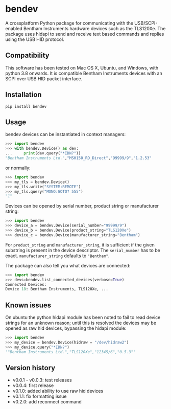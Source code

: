 bendev
======

A crossplatform Python package for communicating with the USB/SCPI-enabled Bentham Instruments hardware devices such as the TLS120Xe. The package uses hidapi to send and receive text based commands and replies using the USB HID protocol. 

Compatibility
-------------

This software has been tested on Mac OS X, Ubuntu, and Windows, with python 3.8 onwards. It is compatible Bentham Instruments devices with an SCPI over USB HID packet interface.

Installation
------------

`pip install bendev`

Usage
-----

bendev devices can be instantiated in context managers:

``` python
>>> import bendev
>>> with bendev.Device() as dev:
...     print(dev.query("*IDN?"))
"Bentham Instruments Ltd.","MSH150_RD_Direct","99999/9","1.2.53"
```

or normally:

``` python
>>> import bendev
>>> my_tls = bendev.Device()
>>> my_tls.write("SYSTEM:REMOTE")
>>> my_tls.query("MONO:GOTO? 555")
"1"
```

Devices can be opened by serial number, product string or manufacturer string:

``` python
>>> import bendev
>>> device_a = bendev.Device(serial_number="99999/9")
>>> device_b = bendev.Device(product_string="TLS120Xe")
>>> device_c = bendev.Device(manufacturer_string="Bentham")
```

For `product_string` and `manufacturer_string`, it is sufficient if the given substring is present in the device descriptor. The `serial_number` has to be exact. `manufacturer_string` defaults to `"Bentham"`.

The package can also tell you what devices are connected:

``` python
>>> import bendev
>>> devs=bendev.list_connected_devices(verbose=True)
Connected Devices:
Device 18: Bentham Instruments, TLS120Xe, ...
```

Known issues
------------

On ubuntu the python hidapi module has been noted to fail to read device strings for an unknown reason; until this is resolved the devices may be opened as raw hid devices, bypassing the hidapi module:

``` python
>>> import bendev
>>> my_device = bendev.Device(hidraw = "/dev/hidraw2")
>>> my_device.query("*IDN?")
'"Bentham Instruments Ltd.","TLS120Xe","12345/6","0.5.3"'
```


Version history
---------------

- v0.0.1 - v0.0.3: test releases
- v0.0.4: first release
- v0.1.0: added ability to use raw hid devices
- v0.1.1: fix formatting issue
- v0.2.0: add reconnect command
